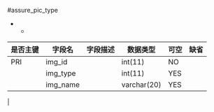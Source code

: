#assure_pic_type
* -
 
|是否主键	|字段名	|字段描述	|数据类型	|可空	|缺省	|
| --------|-----|-----|-----|-----|-----|
|PRI|img_id||int(11)|NO||
||img_type||int(11)|YES||
||img_name||varchar(20)|YES||
|
